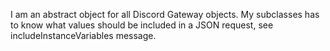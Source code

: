 I am an abstract object for all Discord Gateway objects. My subclasses has to know what values should be included in a JSON request, see includeInstanceVariables message.